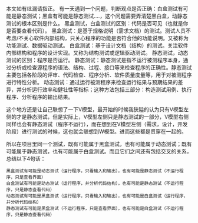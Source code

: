 
本文如有纰漏请指正。
有一天遇到一个问题，判断观点是否正确：白盒测试有可能是静态测试；黑盒有可能是静态测试....，这个问题需要弄清楚黑白盒，动静态测试的根本区别是什么。
黑盒测试，白盒测试的区别：代码是否可见（也就是你是否要查看代码）。
黑盒测试：是基于规格说明（需求文档）的测试。测试人员不考虑/不关心软件内部结构，只关心程序的功能是否符合他的功能说明。又被称为功能测试、数据驱动测试。
白盒测试：基于设计文档（结构）的测试。关注软件内部结构和程序的设计实现。又称为结构测试或逻辑驱动测试。
静态测试，动态测试的区别：程序是否运行。
静态测试：静态测试是指不运行被测程序本身，通过分析或检查源程序的语法、结构、过程、接口等来检查程序的正确性。静态测试主要包括各阶段的评审、代码检查、程序分析、软件质量度量等，用于对被测程序进行特性分析。
动态测试：通过运行被测程序来检查运行结果与预期结果的差异，并分析运行效率和健壮性等指标；这种方法包括三部分：构造测试用例、执行程序、分析程序的输出结果。

这个地方还是让自己联想了一下V模型，最开始的时候我狭隘的认为只有V模型左侧的才是静态测试，但是实际上，V模型左侧只是静态测试的一部分，V模型右侧同样也会有静态测试（程序不运行），而在想到在V模型左侧（需求，设计，开发阶段）进行测试的时候，这也就会联想到W模型。进而这些都是贯穿在一起的。

所以在项目里同一个测试，既有可能属于黑盒测试，也有可能属于动态测试；既有可能属于静态测试，也有可能属于白盒测试。而且它们之间还有包括交叉的关系，总结以下4句话：

    黑盒测试有可能是动态测试（运行程序，只看输入和输出），也有可能是静态测试（不运行程序，只是查看界面）
    白盒测试有可能是动态测试（运行程序，并分析代码结构），也有可能是静态测试（不运行程序，只是静态查看代码）
    动态测试有可能是黑盒测试（运行程序，只看输入和输出），也有可能是白盒测试（运行程序，并分析代码结构）
    静态测试有可能是黑盒测试（不运行程序，只是查看界面），也有可能是白盒测试（不运行程序，只是静态查看代码）
